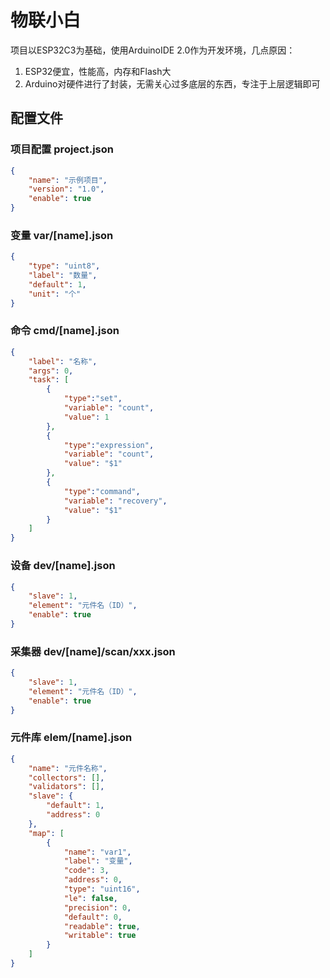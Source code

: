 # 物联小白

项目以ESP32C3为基础，使用ArduinoIDE 2.0作为开发环境，几点原因：
1. ESP32便宜，性能高，内存和Flash大
2. Arduino对硬件进行了封装，无需关心过多底层的东西，专注于上层逻辑即可



## 配置文件

### 项目配置 project.json
```json
{
    "name": "示例项目",
    "version": "1.0",
    "enable": true
}
```

### 变量 var/[name].json
```json
{
    "type": "uint8",
    "label": "数量",
    "default": 1,
    "unit": "个"
}
```


### 命令 cmd/[name].json
```json
{
    "label": "名称",
    "args": 0,
    "task": [
        {
            "type":"set",
            "variable": "count",
            "value": 1
        },
        {
            "type":"expression",
            "variable": "count",
            "value": "$1"
        },
        {
            "type":"command",
            "variable": "recovery",
            "value": "$1"
        }
    ]
}
```


### 设备 dev/[name].json
```json
{
    "slave": 1,
    "element": "元件名（ID）",
    "enable": true
}
```



### 采集器 dev/[name]/scan/xxx.json
```json
{
    "slave": 1,
    "element": "元件名（ID）",
    "enable": true
}
```


### 元件库 elem/[name].json
```json
{
    "name": "元件名称",
    "collectors": [],
    "validators": [],
    "slave": {
        "default": 1,
        "address": 0
    },
    "map": [
        {
            "name": "var1",
            "label": "变量",
            "code": 3,
            "address": 0,
            "type": "uint16",
            "le": false,
            "precision": 0,
            "default": 0,
            "readable": true,
            "writable": true
        }
    ]
}
```

